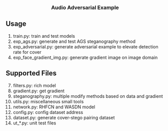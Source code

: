 <div id="top"></div>
  <h3 align="center">Audio Adversarial Example</h3>

## Usage

1. train.py: train and test models
2. exp_ags.py: generate and test AGS steganography method
3. exp_adversarial.py: generate adversarial example to elevate detection rate for cover
4. exp_face_gradient_img.py: generate gradient image on image domain

## Supported Files

7. filters.py: rich model
8. gradient.py: get gradient
9. steganography.py: multiple modify methods based on data and gradient
10. utils.py: miscellaneous small tools
11. network.py: RHFCN and WASDN model
12. config.py: config dataset address
13. dataset.py: generate cover-stego pairing dataset
14. ut_*.py: unit test files